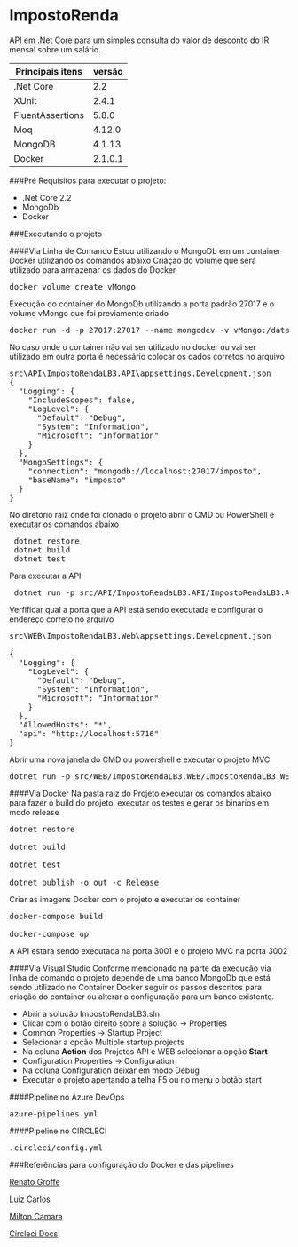 # ImpostoRenda

API em .Net Core para um simples consulta do valor de desconto do IR mensal sobre um salário.

Principais itens | versão
------------- | -------------
 .Net Core | 2.2
  XUnit | 2.4.1
  FluentAssertions | 5.8.0
  Moq| 4.12.0
  MongoDB | 4.1.13
  Docker | 2.1.0.1

###Pré Requisitos para executar o projeto:
  - .Net Core 2.2
  - MongoDb
  - Docker 

###Executando o projeto

####Via Linha de Comando
Estou utilizando o MongoDb em um container Docker utilizando os comandos abaixo
Criação do volume que será utilizado para armazenar os dados do Docker
<pre>
docker volume create vMongo
</pre>
Execução do container do MongoDb utilizando a porta padrão 27017 e o volume vMongo que foi previamente criado
<pre>
docker run -d -p 27017:27017 --name mongodev -v vMongo:/data/db mongo:4.1.13
</pre>
No caso onde o container não vai ser utilizado no docker ou vai ser utilizado em outra porta é necessário colocar os dados corretos no arquivo
<pre>
src\API\ImpostoRendaLB3.API\appsettings.Development.json
{
  "Logging": {
    "IncludeScopes": false,
    "LogLevel": {
      "Default": "Debug",
      "System": "Information",
      "Microsoft": "Information"
    }
  },
  "MongoSettings": {
    "connection": "mongodb://localhost:27017/imposto",
    "baseName": "imposto"
  }
}
</pre>

No diretorio raiz onde foi clonado o projeto abrir o CMD ou PowerShell e executar os comandos abaixo
<pre>
 dotnet restore
 dotnet build
 dotnet test
</pre>
Para executar a API 
<pre>
 dotnet run -p src/API/ImpostoRendaLB3.API/ImpostoRendaLB3.API.csproj
</pre>

Verfificar qual a porta que a API está sendo executada e configurar o endereço correto no arquivo
<pre>
src\WEB\ImpostoRendaLB3.Web\appsettings.Development.json

{
  "Logging": {
    "LogLevel": {
      "Default": "Debug",
      "System": "Information",
      "Microsoft": "Information"
    }
  },
  "AllowedHosts": "*",
  "api": "http://localhost:5716"
}
</pre>
Abrir uma nova janela do CMD ou powershell e executar o projeto MVC
<pre>
dotnet run -p src/WEB/ImpostoRendaLB3.WEB/ImpostoRendaLB3.WEB.csproj
</pre>

####Via Docker
Na pasta raiz do Projeto executar os comandos abaixo para fazer o build do projeto, executar os testes e gerar os binarios em modo release
<pre>dotnet restore

dotnet build

dotnet test

dotnet publish -o out -c Release
</pre>
Criar as imagens Docker com o projeto e executar os container 
<pre>docker-compose build

docker-compose up
</pre>
A API estara sendo executada na porta 3001 e o projeto MVC na porta 3002

####Via Visual Studio
Conforme mencionado na parte da execução via linha de comando o projeto depende de uma banco MongoDb que está sendo utilizado no Container Docker seguir os passos descritos para criação do container ou alterar a configuração para um banco existente.

- Abrir a solução ImpostoRendaLB3.sln
- Clicar com o botão direito sobre a solução -> Properties
- Common Properties -> Startup Project
- Selecionar a opção Multiple startup projects
- Na coluna **Action** dos Projetos API e WEB selecionar a opção **Start**
- Configuration Properties -> Configuration
- Na coluna Configuration deixar em modo Debug
- Executar o projeto apertando a telha F5 ou no menu o botão start



####Pipeline no Azure DevOps

<pre>azure-pipelines.yml</pre>

####Pipeline no CIRCLECI
<pre>
.circleci/config.yml
</pre>


###Referências para configuração do Docker e das pipelines

[Renato Groffe](https://github.com/renatogroffe)

[Luiz Carlos](https://github.com/luizcarlosfaria) 

[Milton Camara](https://github.com/miltoncamara)

[Circleci Docs](https://circleci.com/docs/)
